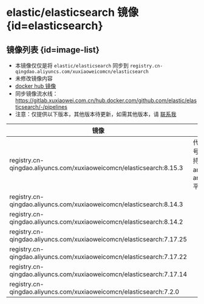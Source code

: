# elastic/elasticsearch 镜像 {id=elasticsearch}

## 镜像列表 {id=image-list}

- 本镜像仅仅是将 `elastic/elasticsearch` 同步到 `registry.cn-qingdao.aliyuncs.com/xuxiaoweicomcn/elasticsearch`
- 未修改镜像内容
- [docker hub 镜像](https://hub.docker.com/r/elastic/elasticsearch)
- 同步镜像流水线：https://gitlab.xuxiaowei.com.cn/hub.docker.com/github.com/elastic/elasticsearch/-/pipelines
- 注意：仅提供以下版本，其他版本待更新，如需其他版本，请 [联系我](../../../guide/website.md)

| 镜像                                                                    | 说明                      |
|-----------------------------------------------------------------------|-------------------------|
| registry.cn-qingdao.aliyuncs.com/xuxiaoweicomcn/elasticsearch:8.15.3  | 代表版本号，支持：amd64、arm64 平台 |
| registry.cn-qingdao.aliyuncs.com/xuxiaoweicomcn/elasticsearch:8.14.3  |                         |
| registry.cn-qingdao.aliyuncs.com/xuxiaoweicomcn/elasticsearch:8.14.2  |                         |
| registry.cn-qingdao.aliyuncs.com/xuxiaoweicomcn/elasticsearch:7.17.25 |                         |
| registry.cn-qingdao.aliyuncs.com/xuxiaoweicomcn/elasticsearch:7.17.22 |                         |
| registry.cn-qingdao.aliyuncs.com/xuxiaoweicomcn/elasticsearch:7.17.14 |                         |
| registry.cn-qingdao.aliyuncs.com/xuxiaoweicomcn/elasticsearch:7.2.0   |

<style>

._image_registry_cn-qingdao_aliyuncs_com_xuxiaoweicomcn_elasticsearch table tr th:nth-child(1), 
._image_registry_cn-qingdao_aliyuncs_com_xuxiaoweicomcn_elasticsearch table tr td:nth-child(1) {
    min-width: 495px;
}

._image_registry_cn-qingdao_aliyuncs_com_xuxiaoweicomcn_elasticsearch table tr th:nth-child(2), 
._image_registry_cn-qingdao_aliyuncs_com_xuxiaoweicomcn_elasticsearch table tr td:nth-child(2) {
    min-width: 280px;
}

</style>